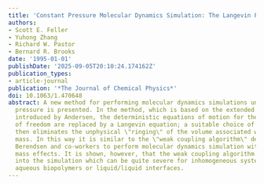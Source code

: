 ```yaml
---
title: 'Constant Pressure Molecular Dynamics Simulation: The Langevin Piston Method'
authors:
- Scott E. Feller
- Yuhong Zhang
- Richard W. Pastor
- Bernard R. Brooks
date: '1995-01-01'
publishDate: '2025-09-05T20:10:24.174162Z'
publication_types:
- article-journal
publication: '*The Journal of Chemical Physics*'
doi: 10.1063/1.470648
abstract: A new method for performing molecular dynamics simulations under constant
  pressure is presented. In the method, which is based on the extended system formalism
  introduced by Andersen, the deterministic equations of motion for the piston degree
  of freedom are replaced by a Langevin equation; a suitable choice of collision frequency
  then eliminates the unphysical \"ringing\" of the volume associated with the piston
  mass. In this way it is similar to the \"weak coupling algorithm\" developed by
  Berendsen and co-workers to perform molecular dynamics simulation without piston
  mass effects. It is shown, however, that the weak coupling algorithm induces artifacts
  into the simulation which can be quite severe for inhomogeneous systems such as
  aqueous biopolymers or liquid/liquid interfaces.
---
```

